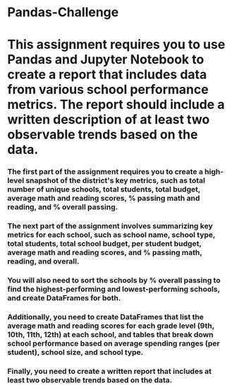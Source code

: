 # Pandas-Challenge
# This assignment requires you to use Pandas and Jupyter Notebook to create a report that includes data from various school performance metrics. The report should include a written description of at least two observable trends based on the data.

### The first part of the assignment requires you to create a high-level snapshot of the district's key metrics, such as total number of unique schools, total students, total budget, average math and reading scores, % passing math and reading, and % overall passing.

### The next part of the assignment involves summarizing key metrics for each school, such as school name, school type, total students, total school budget, per student budget, average math and reading scores, and % passing math, reading, and overall.

### You will also need to sort the schools by % overall passing to find the highest-performing and lowest-performing schools, and create DataFrames for both.

### Additionally, you need to create DataFrames that list the average math and reading scores for each grade level (9th, 10th, 11th, 12th) at each school, and tables that break down school performance based on average spending ranges (per student), school size, and school type.

### Finally, you need to create a written report that includes at least two observable trends based on the data.
